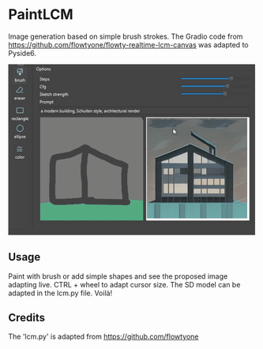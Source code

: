 # PaintLCM
Image generation based on simple brush strokes. The Gradio code from <a>https://github.com/flowtyone/flowty-realtime-lcm-canvas</a> was adapted to Pyside6.

<img src="paintlcm_lr.gif" width="500" alt="Description">

## Usage
Paint with brush or add simple shapes and see the proposed image adapting live.
CTRL + wheel to adapt cursor size. The SD model can be adapted in the lcm.py file.
Voilà!



## Credits
The 'lcm.py' is adapted from https://github.com/flowtyone


